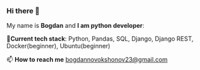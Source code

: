 ### Hi there 👋
My name is **Bogdan** and **I am python developer**:

🌱**Current tech stack**: Python, Pandas, SQL, Django, Django REST, Docker(beginner), Ubuntu(beginner)  

📫 **How to reach me** bogdannovokshonov23@gmail.com
<!--
**BogdanNovokshonov/BogdanNovokshonov** is a ✨ _special_ ✨ repository because its `README.md` (this file) appears on your GitHub profile.

